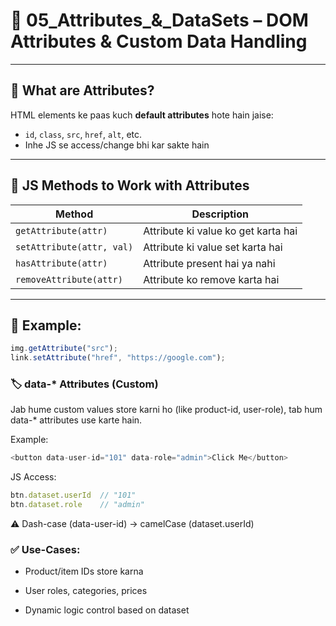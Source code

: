  # 📂 05_Attributes_&_DataSets – DOM Attributes & Custom Data Handling

---

## 🧠 What are Attributes?

HTML elements ke paas kuch **default attributes** hote hain jaise:
- `id`, `class`, `src`, `href`, `alt`, etc.
- Inhe JS se access/change bhi kar sakte hain

---

## 🔧 JS Methods to Work with Attributes

| Method                  | Description                         |
|-------------------------|-------------------------------------|
| `getAttribute(attr)`    | Attribute ki value ko get karta hai |
| `setAttribute(attr, val)` | Attribute ki value set karta hai  |
| `hasAttribute(attr)`    | Attribute present hai ya nahi       |
| `removeAttribute(attr)` | Attribute ko remove karta hai       |

---

## 🎯 Example:

```js
img.getAttribute("src");
link.setAttribute("href", "https://google.com");
```

### 🏷️ data-* Attributes (Custom)
Jab hume custom values store karni ho (like product-id, user-role), tab hum data-* attributes use karte hain.

Example:
```js
<button data-user-id="101" data-role="admin">Click Me</button>
```
JS Access:
```js
btn.dataset.userId  // "101"
btn.dataset.role    // "admin"
```
⚠️ Dash-case (data-user-id) → camelCase (dataset.userId)

### ✅ Use-Cases:
- Product/item IDs store karna

- User roles, categories, prices

- Dynamic logic control based on dataset


